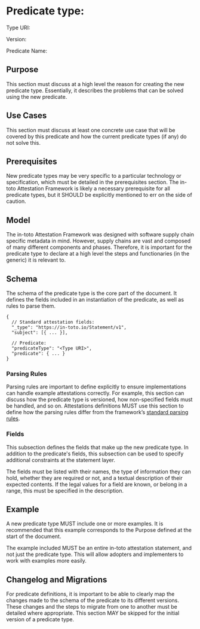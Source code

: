 # Predicate type: <name>

Type URI:

Version:

Predicate Name:

## Purpose

This section must discuss at a high level the reason for creating the new
predicate type. Essentially, it describes the problems that can be solved using
the new predicate.

## Use Cases

This section must discuss at least one concrete use case that will be covered by
this predicate and how the current predicate types (if any) do not solve this.

## Prerequisites

New predicate types may be very specific to a particular technology or
specification, which must be detailed in the prerequisites section. The in-toto
Attestation Framework is likely a necessary prerequisite for all predicate
types, but it SHOULD be explicitly mentioned to err on the side of caution.

## Model

The in-toto Attestation Framework was designed with software supply chain
specific metadata in mind. However, supply chains are vast and composed of many
different components and phases. Therefore, it is important for the predicate
type to declare at a high level the steps and functionaries (in the generic) it
is relevant to.

## Schema

The schema of the predicate type is the core part of the document. It defines
the fields included in an instantiation of the predicate, as well as rules to
parse them.

```jsonc
{
  // Standard attestation fields:
  "_type": "https://in-toto.io/Statement/v1",
  "subject": [{ ... }],

  // Predicate:
  "predicateType": "<Type URI>",
  "predicate": { ... }
}
```

### Parsing Rules

Parsing rules are important to define explicitly to ensure implementations can
handle example attestations correctly. For example, this section can discuss how
the predicate type is versioned, how non-specified fields must be handled, and
so on. Attestations definitions MUST use this section to define how the parsing
rules differ from the framework’s
[standard parsing rules](/spec/v1/README.md#parsing-rules).

### Fields

This subsection defines the fields that make up the new predicate type. In
addition to the predicate's fields, this subsection can be used to specify
additional constraints at the statement layer.

The fields must be listed with their names, the type of information they can
hold, whether they are required or not, and a textual description of their
expected contents. If the legal values for a field are known, or belong in a
range, this must be specified in the description.

## Example

A new predicate type MUST include one or more examples. It is recommended that
this example corresponds to the Purpose defined at the start of the document.

The example included MUST be an entire in-toto attestation statement, and not
just the predicate type. This will allow adopters and implementers to work with
examples more easily.

## Changelog and Migrations

For predicate definitions, it is important to be able to clearly map the changes
made to the schema of the predicate to its different versions. These changes and
the steps to migrate from one to another must be detailed where appropriate.
This section MAY be skipped for the initial version of a predicate type.
